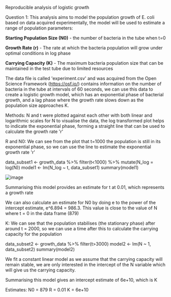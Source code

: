 Reproducible analysis of logistic growth


Question 1:
This analysis aims to model the population growth of E. coli based on data acquired experimentally, the model will be used to estimate a range of population parameters:

**Starting Population Size (N0)** - the number of bacteria in the tube when t=0

**Growth Rate (r)** - The rate at which the bacteria population will grow under optimal conditions in log phase

**Carrying Capacity (K)** - The maximum bacteria population size that can be maintained in the test tube due to limited resources

The data file is called 'experiment.csv' and was acquired from the Open Science Framework (https://osf.io/) contains information on the number of bacteria in the tube at intervals of 60 seconds, we can use this data to create a logistic growth model, which has an exponential phase of bacterial growth, and a lag phase where the growth rate slows down as the population size approaches K.

Methods:
N and t were plotted against each other with both linear and logarithmic scales for N to visualise the data, the log transformed plot helps to indicate the exponential phase, forming a straight line that can be used to calculate the growth rate 'r'

R and N0:
We can see from the plot that t=1000 the population is still in its exponential phase, so we can use the line to estimate the exponential growth rate 'r'

data_subset1 <- growth_data %>% filter(t<1000) %>% mutate(N_log = log(N))
model1 <- lm(N_log ~ t, data_subset1)
summary(model1)

![image](https://github.com/user-attachments/assets/8eb42aff-c56d-49a9-adad-4dc8f1c344bb)

Summarising this model provides an estimate for t at 0.01, which represents a growth rate

We can also calculate an estimate for N0 by doing e to the power of the intercept estimate, e^6.894 = 986.3. This value is close to the value of N where t = 0 in the data frame (879)



K:
We can see that the population stabilises (the stationary phase) after around t = 2000, so we can use a time after this to calculate the carrying capacity for the population

data_subset2 <- growth_data %>% filter(t>3000)
model2 <- lm(N ~ 1, data_subset2)
summary(model2)



We fit a constant linear model as we assume that the carrying capacity will remain stable, we are only interested in the intercept of the N variable which will give us the carrying capacity. 

Summarising this model gives an intercept estimate of 6e+10, which is K


Estimates:
N0 = 879
R = 0.01
K = 6e+10

